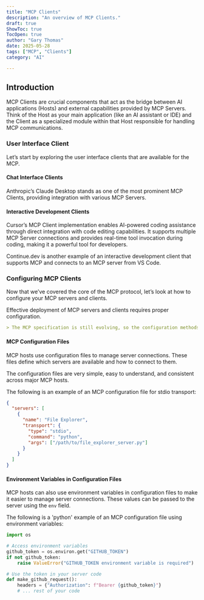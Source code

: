 ```yaml
---
title: "MCP Clients"
description: "An overview of MCP Clients."
draft: true
ShowToc: true
TocOpen: true
author: "Gary Thomas"
date: 2025-05-28
tags: ["MCP", "Clients"]
category: "AI"

---
```


## Introduction

MCP Clients are crucial components that act as the bridge between AI applications (Hosts) and external capabilities provided by MCP Servers. Think of the Host as your main application (like an AI assistant or IDE) and the Client as a specialized module within that Host responsible for handling MCP communications.

### User Interface Client

Let’s start by exploring the user interface clients that are available for the MCP.

#### Chat Interface Clients

Anthropic’s Claude Desktop stands as one of the most prominent MCP Clients, providing integration with various MCP Servers.

#### Interactive Development Clients

Cursor’s MCP Client implementation enables AI-powered coding assistance through direct integration with code editing capabilities. It supports multiple MCP Server connections and provides real-time tool invocation during coding, making it a powerful tool for developers.

Continue.dev is another example of an interactive development client that supports MCP and connects to an MCP server from VS Code.

### Configuring MCP Clients

Now that we’ve covered the core of the MCP protocol, let’s look at how to configure your MCP servers and clients.

Effective deployment of MCP servers and clients requires proper configuration.


```markdown
> The MCP specification is still evolving, so the configuration methods are subject to evolution. We’ll focus on the current best practices for configuration.
```

#### MCP Configuration Files

MCP hosts use configuration files to manage server connections. These files define which servers are available and how to connect to them.

The configuration files are very simple, easy to understand, and consistent across major MCP hosts.

The following is an example of an MCP configuration file for stdio transport:

```json
{
  "servers": [
    {
      "name": "File Explorer",
      "transport": {
        "type": "stdio",
        "command": "python",
        "args": ["/path/to/file_explorer_server.py"]
      }
    }
  ]
}
```

#### Environment Variables in Configuration Files

MCP hosts can also use environment variables in configuration files to make it easier to manage server connections. These values can be passed to the server using the `env` field.

The following is a 'python' example of an MCP configuration file using environment variables:

```python
import os

# Access environment variables
github_token = os.environ.get("GITHUB_TOKEN")
if not github_token:
    raise ValueError("GITHUB_TOKEN environment variable is required")

# Use the token in your server code
def make_github_request():
    headers = {"Authorization": f"Bearer {github_token}"}
    # ... rest of your code
```
